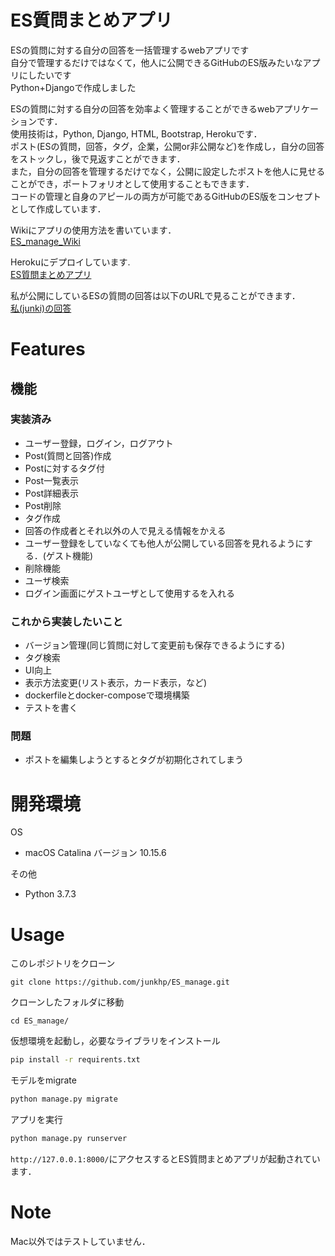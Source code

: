 # ES質問まとめアプリ
ESの質問に対する自分の回答を一括管理するwebアプリです\
自分で管理するだけではなくて，他人に公開できるGitHubのES版みたいなアプリにしたいです\
Python+Djangoで作成しました

ESの質問に対する自分の回答を効率よく管理することができるwebアプリケーションです．\
使用技術は，Python, Django, HTML, Bootstrap, Herokuです．\
ポスト(ESの質問，回答，タグ，企業，公開or非公開など)を作成し，自分の回答をストックし，後で見返すことができます．\
また，自分の回答を管理するだけでなく，公開に設定したポストを他人に見せることができ，ポートフォリオとして使用することもできます．\
コードの管理と自身のアピールの両方が可能であるGitHubのES版をコンセプトとして作成しています．

Wikiにアプリの使用方法を書いています．\
[ES_manage_Wiki](https://github.com/junkhp/ES_manage/wiki)

Herokuにデプロイしています.\
[ES質問まとめアプリ](https://esmanageapp.herokuapp.com/login/)

私が公開にしているESの質問の回答は以下のURLで見ることができます．\
[私(junki)の回答](https://esmanageapp.herokuapp.com/list/junki/)
# Features
## 機能
### 実装済み
- ユーザー登録，ログイン，ログアウト
- Post(質問と回答)作成
- Postに対するタグ付
- Post一覧表示
- Post詳細表示
- Post削除
- タグ作成
- 回答の作成者とそれ以外の人で見える情報をかえる
- ユーザー登録をしていなくても他人が公開している回答を見れるようにする．(ゲスト機能)
- 削除機能
- ユーザ検索
- ログイン画面にゲストユーザとして使用するを入れる

### これから実装したいこと
- バージョン管理(同じ質問に対して変更前も保存できるようにする)
- タグ検索
- UI向上
- 表示方法変更(リスト表示，カード表示，など)
- dockerfileとdocker-composeで環境構築
- テストを書く

### 問題
- ポストを編集しようとするとタグが初期化されてしまう



# 開発環境
OS
* macOS Catalina バージョン 10.15.6

その他

* Python 3.7.3

# Usage
このレポジトリをクローン
```git
git clone https://github.com/junkhp/ES_manage.git
```
クローンしたフォルダに移動
```linux
cd ES_manage/
```
仮想環境を起動し，必要なライブラリをインストール
```bash
pip install -r requirents.txt
```

モデルをmigrate
```python
python manage.py migrate
```

アプリを実行
```bash
python manage.py runserver
```

`http://127.0.0.1:8000/`にアクセスするとES質問まとめアプリが起動されています．

# Note
Mac以外ではテストしていません．
